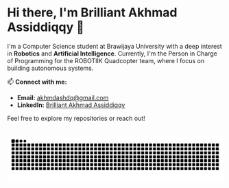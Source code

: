 # Hi there, I'm Brilliant Akhmad Assiddiqqy 👋

I'm a Computer Science student at Brawijaya University with a deep interest in **Robotics** and **Artificial Intelligence**. Currently, I'm the Person in Charge of Programming for the ROBOTIIK Quadcopter team, where I focus on building autonomous systems.

📫 **Connect with me:**
- **Email:** [akhmdashdq@gmail.com](mailto:akhmdashdq@gmail.com)
- **LinkedIn:** [Brilliant Akhmad Assiddiqqy](https://linkedin.com/in/brilliantakhmadassiddiqqy)

Feel free to explore my repositories or reach out!

<picture>
  <source media="(prefers-color-scheme: dark)" srcset="https://raw.githubusercontent.com/iqqy-x/iqqy-x/output/github-contribution-grid-snake-dark.svg">
  <source media="(prefers-color-scheme: light)" srcset="https://raw.githubusercontent.com/iqqy-x/iqqy-x/output/github-contribution-grid-snake.svg">
  <img alt="github contribution grid snake animation" src="https://raw.githubusercontent.com/iqqy-x/iqqy-x/output/github-contribution-grid-snake.svg">
</picture>
